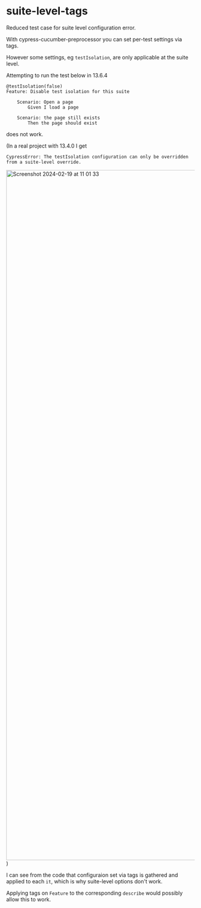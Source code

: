 # suite-level-tags
Reduced test case for suite level configuration error.

With cypress-cucumber-preprocessor you can set per-test settings via tags.

However some settings, eg `testIsolation`, are only applicable at the suite level.

Attempting to run the test below in 13.6.4

```gherkin
@testIsolation(false)
Feature: Disable test isolation for this suite

    Scenario: Open a page
        Given I load a page

    Scenario: the page still exists
        Then the page should exist
```

does not work.

(In a real project with 13.4.0 I get

`CypressError: The testIsolation configuration can only be overridden from a suite-level override.`

<img width="1840" alt="Screenshot 2024-02-19 at 11 01 33" src="https://github.com/marvelapp/suite-level-tags/assets/265952/91e7c4a1-cf0d-4721-b718-babd88fd187f">
)

I can see from the code that configuraion set via tags is gathered and applied to each `it`, which is why suite-level options don't work.

Applying tags on `Feature` to the corresponding `describe` would possibly allow this to work.

